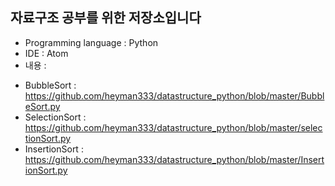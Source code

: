 자료구조 공부를 위한 저장소입니다
----
* Programming language : Python  
* IDE : Atom
* 내용 :
 - BubbleSort : https://github.com/heyman333/datastructure_python/blob/master/BubbleSort.py
 - SelectionSort : https://github.com/heyman333/datastructure_python/blob/master/selectionSort.py
 - InsertionSort : https://github.com/heyman333/datastructure_python/blob/master/InsertionSort.py
